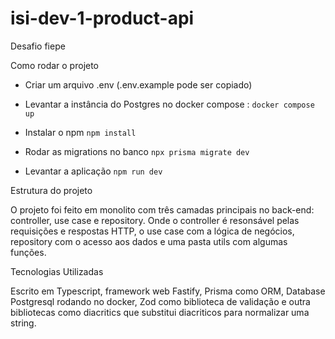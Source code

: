 # isi-dev-1-product-api
Desafio fiepe

Como rodar o projeto

- Criar um arquivo .env (.env.example pode ser copiado)

- Levantar a instância do Postgres no docker compose :
 `docker compose up`

- Instalar o npm
 `npm install`

- Rodar as migrations no banco
 `npx prisma migrate dev`

- Levantar a aplicação
`npm run dev`

Estrutura do projeto
 
 O projeto foi feito em monolito com três camadas principais no back-end: controller, use case e repository. Onde o controller é resonsável pelas requisições e respostas HTTP, o use case com a lógica de negócios, repository com o acesso aos dados e uma pasta utils com algumas funções.

Tecnologias Utilizadas
 
 Escrito em Typescript, framework web Fastify, Prisma como ORM, Database Postgresql rodando no docker, Zod como biblioteca de validação e outra bibliotecas como diacritics que substitui diacriticos para normalizar uma string. 
